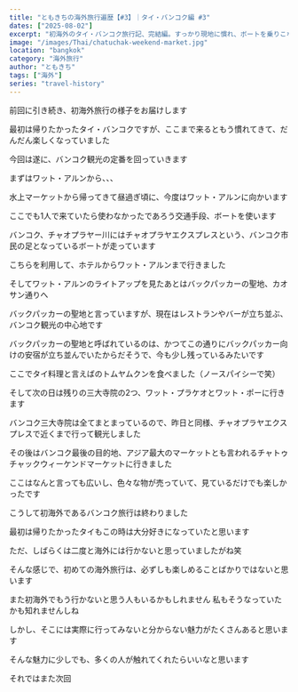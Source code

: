 ```yaml
---
title: "ともきちの海外旅行遍歴【#3】｜タイ・バンコク編 #3"
dates: ["2025-08-02"]
excerpt: "初海外のタイ・バンコク旅行記、完結編。すっかり現地に慣れ、ボートを乗りこなしワット・アルンやワット・ポーなどの三大寺院、カオサン通り、巨大なチャトゥチャック市場など王道観光を満喫！「もう海外はいいかな」と一度は思った私が、旅の魅力に気づくまでを綴ります。初海外の葛藤と楽しさが詰まった最終回です。"
image: "/images/Thai/chatuchak-weekend-market.jpg"
location: "bangkok"
category: "海外旅行"
author: "ともきち"
tags: ["海外"]
series: "travel-history"
---
```


前回に引き続き、初海外旅行の様子をお届けします

最初は帰りたかったタイ・バンコクですが、ここまで来るともう慣れてきて、だんだん楽しくなっていました

今回は遂に、バンコク観光の定番を回っていきます

まずはワット・アルンから、、、

水上マーケットから帰ってきて昼過ぎ頃に、今度はワット・アルンに向かいます

ここでも1人で来ていたら使わなかったであろう交通手段、ボートを使います

バンコク、チャオプラヤー川にはチャオプラヤエクスプレスという、バンコク市民の足となっているボートが走っています

こちらを利用して、ホテルからワット・アルンまで行きました

そしてワット・アルンのライトアップを見たあとはバックパッカーの聖地、カオサン通りへ

バックパッカーの聖地と言っていますが、現在はレストランやバーが立ち並ぶ、バンコク観光の中心地です

バックパッカーの聖地と呼ばれているのは、かつてこの通りにバックパッカー向けの安宿が立ち並んでいたからだそうで、今も少し残っているみたいです

ここでタイ料理と言えばのトムヤムクンを食べました（ノースパイシーで笑）

そして次の日は残りの三大寺院の2つ、ワット・プラケオとワット・ポーに行きます

バンコク三大寺院は全てまとまっているので、昨日と同様、チャオプラヤエクスプレスで近くまで行って観光しました

その後はバンコク最後の目的地、アジア最大のマーケットとも言われるチャトゥチャックウィーケンドマーケットに行きました

ここはなんと言っても広いし、色々な物が売っていて、見ているだけでも楽しかったです

こうして初海外であるバンコク旅行は終わりました

最初は帰りたかったタイもこの時は大分好きになっていたと思います

ただ、しばらくは二度と海外には行かないと思っていましたがね笑

そんな感じで、初めての海外旅行は、必ずしも楽しめることばかりではないと思います

また初海外でもう行かないと思う人もいるかもしれません
私もそうなっていたかも知れませんしね

しかし、そこには実際に行ってみないと分からない魅力がたくさんあると思います

そんな魅力に少しでも、多くの人が触れてくれたらいいなと思います

それではまた次回

